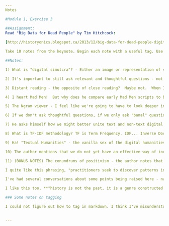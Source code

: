 ```yaml
---
Notes

#Module 1, Exercise 3

##Assignment:
Read "Big Data for Dead People" by Tim Hitchcock:
 
[http://historyonics.blogspot.ca/2013/12/big-data-for-dead-people-digital.html](http://historyonics.blogspot.ca/2013/12/big-data-for-dead-people-digital.html "Big Data for Dead People")

Take 10 notes from the keynote. Begin each note with a useful tag. Use at least 5 tags. Try to include some bibliography in each note.

##Notes:

1) What is "digital simulcra"? - Either an image or representation of something, or an unsatisfying facsimile.  Neither seems especially positive.

2) It's important to still ask relevant and thoughtful questions - not just questions of a computational nature.

3) Distant reading - the opposite of close reading?  Maybe not.  When I think of close reading, I think of exegesis - reading out of a text, instead of reading into it.  This means that we must take into account the context in which the text was written - who wrote it? when? why was it written? What do the words mean? What can we learn by studying the grammar, language, syntax, etc.? But we must be careful not to read into it.  We should be objective, and not let our reading be influenced by our own experiences in other contexts.  This is a reading approach often used by linguists.  And, incidentally, the way that I read both the Iliad and the Odyssey. Learned a lot of Greek words too - including exegesis! Or close reading is just reading carefully and with attention to detail. The distant reading world opened up by the tools used in the DH world are the complete opposite.

4) I heart Mad Men!  But why does he compare early Mad Men scripts to books published in the early 50s? The first seasons of the show are set in the early 60s.  Typo?  I'm also a little disappointed that the writer wasn't able to pick up on the gradual shift in the writing of the show.  The early seasons are VERY obviously creating a cast of characters that are the stereotypes of the time. The writers are deliberately trying to get their audience into a frame of mind.  They need to audience to completely immerse themselves in this other time and place.  And to do that, they aren't subtle in their character developments.  Smoking is sexy - we don't care about potential health hazards. Women in business?! Don't be ridiculous.  Women belong in the home. Etc.  But it's interesting that the quantitative analysis shows the shift from obvious showboating to deeper introspection.

5) The Ngram viewer - I feel like we're going to have to look deeper into this tool... If I have to guess without Googling, I'm going to say it shows us term frequency in a body of text.

6) If we don't ask thoughtful questions, if we only ask "banal" questions, then we will not be surprised by the results.  The authors examples of words linked to industrial activity or war during certain periods are perfect examples.  History has already recorded and examined those events. Now we're just testing a theory or hypothesis.  We know absolutely when there was a war. So if we analyze the frequency of the term "war" during that specific time period, we should not be surprised to find a high frequency.  It would be more surprising to find a high frequency of romantic words.  Then again... maybe not. Perhaps men away at war are inspired to write eloquent and moving love letters to their lovers back home? Maybe ladies are inspired to write romantic novels while their fellas are out fighting the good fight?  Anyway, having a high frequency of romantic terms during war time would certainly inspire me to ask more interesting questions than a high frequency of military terms.  The results of that lame analysis would look something like "Yup, there was a war".

7) He asks himself how we might better unite text and non-text digital material for a more interesting and perhaps illuminating historical perspective. I LOVE this. Here's where sonification, 3D objects, digital images, maps, GIS,video games, all kinds of fun things can come into play. I particularly like the bit about marking up the text documents as "speech acts", which help to give voice to a real person. This is also an example of close reading of digital material.  It's not all big data, all the time.  The mix helps to paint a more distinct picture of both the individual in question, and the historical, political, geographic, economic contexts in which this individual lived.

8) What is TF-IDF methodology? TF is Term Frequency. IDF... Inverse Document Frequency.  I find it challenging that many DH practitioners use acronyms and assume their readership is as DH literate as they are.  This makes learning the skills a little more challenging.  I find myself regularly Googling seemingly basic terms.

9) Ha! "Textual Humanities" - the vanilla sex of the digital humanities.  Well, we've all got to start somewhere. And I quite like vanilla - real vanilla though.  None of this artificial crap.

10) The author mentions that we do not yet have an effective way of incorporating 3D "text" into how we read the past.  Is this true? Don't we reconstruct dinosaurs using 3D models to learn about how they moved, how fast they could run?

11) (BONUS NOTES) The conundrums of positivism - the author notes that it's easy to slip into the routine of hailing each new tool or development as revolutionary.  Initially, the author mentions that he still took an approach to history and historical inquiry that was remarkably un-digital. But then Google Earth and Google maps changed his perspective. He was also affected by the way that archaeologists understood and interpreted the past.

I quite like this phrasing, "practitioners seek to discover patterns in the entrails of human leavings hoping to find the inherent meanings encoded there".

I've had several conversations about some points being raised here - namely the separation of science and the humanities. These two schools were one and the same in the ancient universities. You could not understand one without the other. And then somewhere along the line we all became specialists. And science was in one camp, and the arts and humanities were in another.  I bet this had Da Vinci rolling in his grave. And yet now, there is a reunion of sorts taking place among the digital humanists (is that an expression?). Try not to roll your eyes at us, scientists, we've got a lot of catching up to do.

I like this too, **"history is not the past, it is a genre constructed by us from practises first delineated during the enlightenment"**. This is a great point to keep in mind moving forward. It's historiography at its core.  It's the historian's craft.

### Some notes on tagging 

I could not figure out how to tag in markdown. I think I've misunderstood the assignment.  I've made all of my notes in one document.  I think each "note" is supposed to be its own thing?  Then then each document or file would be tagged with a unique tag.  I *think* I can create a YAML block (tag) by putting three dashes (-) at the beginning of the body of the text, and then closing the body with a similar set of three dashes.


---
```










